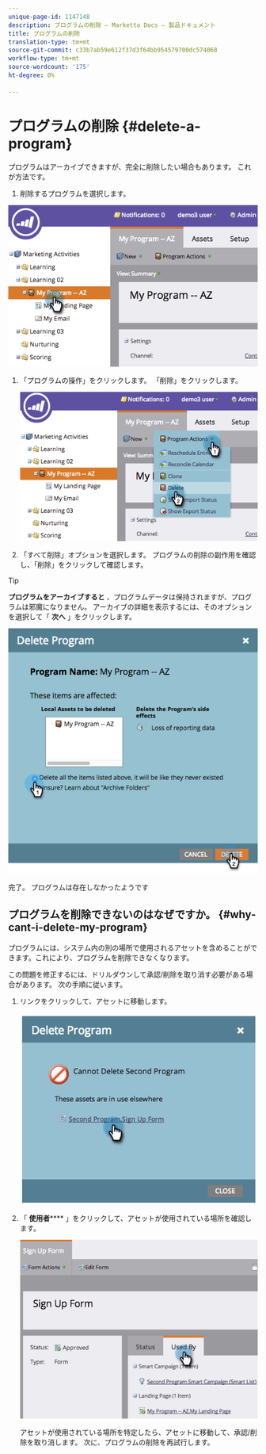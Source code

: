 ```yaml
---
unique-page-id: 1147148
description: プログラムの削除 — Marketto Docs — 製品ドキュメント
title: プログラムの削除
translation-type: tm+mt
source-git-commit: c33b7ab59e612f37d3f64bb954579700dc574068
workflow-type: tm+mt
source-wordcount: '175'
ht-degree: 0%

---
```



# プログラムの削除 {#delete-a-program}

プログラムはアーカイブできますが、完全に削除したい場合もあります。 これが方法です。

1. 削除するプログラムを選択します。

![](assets/image2014-9-23-15-3a40-3a57.png)

1. 「プログラムの操作」をクリックします。 「削除」をクリックします。

   ![](assets/image2014-9-23-15-3a41-3a11.png)

1. 「すべて削除」オプションを選択します。 プログラムの削除の副作用を確認し、「削除」をクリックして確認します。

>[!TIP]
>
>**プログラムをアーカイブすると** 、プログラムデータは保持されますが、プログラムは邪魔になりません。 アーカイブの詳細を表示するには、そのオプションを選択して「 **次へ** 」をクリックします。

![](assets/2017-05-05-15-04-15.png)

完了。 プログラムは存在しなかったようです

## プログラムを削除できないのはなぜですか。 {#why-cant-i-delete-my-program}

プログラムには、システム内の別の場所で使用されるアセットを含めることができます。これにより、プログラムを削除できなくなります。

この問題を修正するには、ドリルダウンして承認/削除を取り消す必要がある場合があります。 次の手順に従います。

1. リンクをクリックして、アセットに移動します。

   ![](assets/image2014-9-23-15-3a42-3a10.png)

1. 「 **使用者****** 」をクリックして、アセットが使用されている場所を確認します。

   ![](assets/image2014-9-23-15-3a42-3a57.png)

   アセットが使用されている場所を特定したら、アセットに移動して、承認/削除を取り消します。 次に、プログラムの削除を再試行します。

